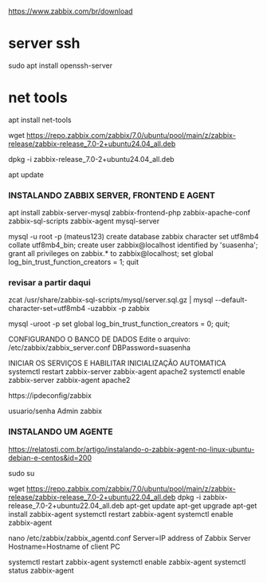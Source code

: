 ###

https://www.zabbix.com/br/download

# server ssh
sudo apt install openssh-server

# net tools 
apt install net-tools

wget https://repo.zabbix.com/zabbix/7.0/ubuntu/pool/main/z/zabbix-release/zabbix-release_7.0-2+ubuntu24.04_all.deb

dpkg -i zabbix-release_7.0-2+ubuntu24.04_all.deb

apt update


### INSTALANDO ZABBIX SERVER, FRONTEND E AGENT
apt install zabbix-server-mysql zabbix-frontend-php zabbix-apache-conf zabbix-sql-scripts zabbix-agent mysql-server

mysql -u root -p (mateus123)
create database zabbix character set utf8mb4 collate utf8mb4_bin;
create user zabbix@localhost identified by 'suasenha';
grant all privileges on zabbix.* to zabbix@localhost;
set global log_bin_trust_function_creators = 1;
quit

### revisar a partir daqui

zcat /usr/share/zabbix-sql-scripts/mysql/server.sql.gz | mysql --default-character-set=utf8mb4 -uzabbix -p zabbix

mysql -uroot -p
set global log_bin_trust_function_creators = 0;
quit;

CONFIGURANDO O BANCO DE DADOS
Edite o arquivo: /etc/zabbix/zabbix_server.conf
DBPassword=suasenha

INICIAR OS SERVIÇOS E HABILITAR INICIALIZAÇÃO AUTOMATICA
systemctl restart zabbix-server zabbix-agent apache2
systemctl enable zabbix-server zabbix-agent apache2

https://ipdeconfig/zabbix

usuario/senha
Admin
zabbix


### INSTALANDO UM AGENTE

https://relatosti.com.br/artigo/instalando-o-zabbix-agent-no-linux-ubuntu-debian-e-centos&id=200



sudo su


wget https://repo.zabbix.com/zabbix/7.0/ubuntu/pool/main/z/zabbix-release/zabbix-release_7.0-2+ubuntu22.04_all.deb
dpkg -i zabbix-release_7.0-2+ubuntu22.04_all.deb
apt-get update
apt-get upgrade
apt-get install zabbix-agent
systemctl restart zabbix-agent
systemctl enable zabbix-agent

nano /etc/zabbix/zabbix_agentd.conf
Server=IP address of Zabbix Server
Hostname=Hostname of client PC

systemctl restart zabbix-agent
systemctl enable zabbix-agent
systemctl status zabbix-agent

